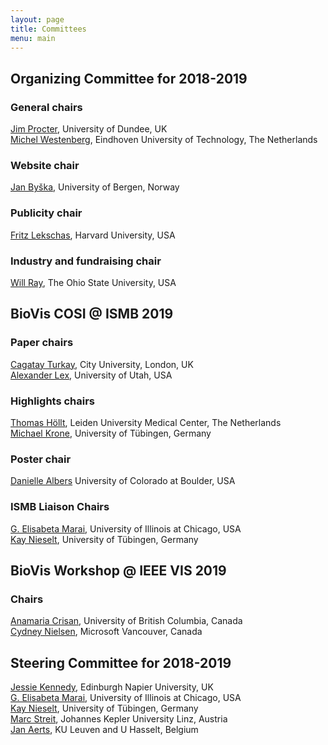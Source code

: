 ```yaml
---
layout: page
title: Committees
menu: main
---
```

## Organizing Committee for 2018-2019

### General chairs
[Jim Procter](http://www.compbio.dundee.ac.uk/users/jprocter), University of Dundee, UK<br />
[Michel Westenberg](http://www.win.tue.nl/~mwestenb/), Eindhoven University of Technology, The Netherlands<br />

### Website chair
[Jan Byška](http://www.uib.no/personer/Jan.Byska/), University of Bergen, Norway<br/>

### Publicity chair
[Fritz Lekschas](https://compbio.hms.harvard.edu/people/fritz-lekschas/), Harvard University, USA<br/>

### Industry and fundraising chair
[Will Ray](https://excelsior.asc.ohio-state.edu/~ray/), The Ohio State University, USA<br/>

## BioVis COSI @ ISMB 2019

### Paper chairs
[Cagatay Turkay](http://staff.city.ac.uk/cagatay.turkay.1/), City University, London, UK<br />
[Alexander Lex](http://vdl.sci.utah.edu/team/lex/), University of Utah, USA<br />

### Highlights chairs
[Thomas Höllt](https://www.thomashollt.com), Leiden University Medical Center, The Netherlands<br />
[Michael Krone](https://uni-tuebingen.de/en/faculties/faculty-of-science/departments/computer-science/lehrstuehle/big-data-visual-analytics-in-life-sciences/group-members/jun-prof-dr-michael-krone/), University of Tübingen, Germany<br/>

### Poster chair
[Danielle Albers](http://danielleszafir.com/) University of Colorado at Boulder, USA<br />

### ISMB Liaison Chairs
[G. Elisabeta Marai](https://www.evl.uic.edu/marai/), University of Illinois at Chicago, USA<br />
[Kay Nieselt](http://it.inf.uni-tuebingen.de/), University of Tübingen, Germany<br />

## BioVis Workshop @ IEEE VIS 2019

### Chairs
[Anamaria Crisan](http://www.cs.ubc.ca/~acrisan/), University of British Columbia, Canada<br />
[Cydney Nielsen](http://www.cydney.org/Home.html), Microsoft Vancouver, Canada<br />

## Steering Committee for 2018-2019
[Jessie Kennedy](http://www.iidi.napier.ac.uk/c/people/peopleid/41), Edinburgh Napier University, UK<br />
[G. Elisabeta Marai](https://www.evl.uic.edu/marai/), University of Illinois at Chicago, USA<br />
[Kay Nieselt](http://it.inf.uni-tuebingen.de/), University of Tübingen, Germany<br />
[Marc Streit](http://marc-streit.com/), Johannes Kepler University Linz, Austria<br />
[Jan Aerts](http://vda-lab.be), KU Leuven and U Hasselt, Belgium<br />
